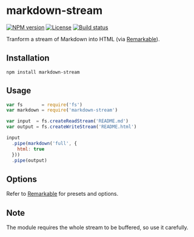 # markdown-stream

[![NPM version][npm-img]][npm-url]
[![License][license-img]][license-url]
[![Build status][travis-img]][travis-url]

Tranform a stream of Markdown into HTML (via [Remarkable][remarkable]).

## Installation

```
npm install markdown-stream
```

## Usage

``` javascript
var fs       = require('fs')
var markdown = require('markdown-stream')

var input  = fs.createReadStream('README.md')
var output = fs.createWriteStream('README.html')

input
  .pipe(markdown('full', {
    html: true
  }))
  .pipe(output)
```

## Options

Refer to [Remarkable][remarkable] for presets and options.

## Note

The module requires the whole stream to be buffered, so use it carefully.

[npm-img]: https://img.shields.io/npm/v/markdown-stream.svg?style=flat-square
[npm-url]: https://npmjs.org/package/markdown-stream
[license-img]: http://img.shields.io/npm/l/markdown-stream.svg?style=flat-square
[license-url]: LICENSE
[travis-img]: https://img.shields.io/travis/gummesson/markdown-stream.svg?style=flat-square
[travis-url]: https://travis-ci.org/gummesson/markdown-stream
[remarkable]: https://github.com/jonschlinkert/remarkable
